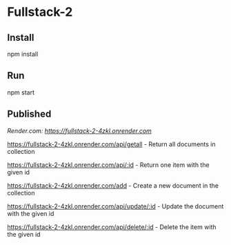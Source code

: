 # Fullstack-2

## Install

npm install

## Run

npm start

## Published

_Render.com: https://fullstack-2-4zkl.onrender.com_

https://fullstack-2-4zkl.onrender.com/api/getall -
Return all documents in collection

https://fullstack-2-4zkl.onrender.com/api/:id -
Return one item with the given id

https://fullstack-2-4zkl.onrender.com/add -
Create a new document in the collection

https://fullstack-2-4zkl.onrender.com/api/update/:id -
Update the document with the given id

https://fullstack-2-4zkl.onrender.com/api/delete/:id -
Delete the item with the given id
